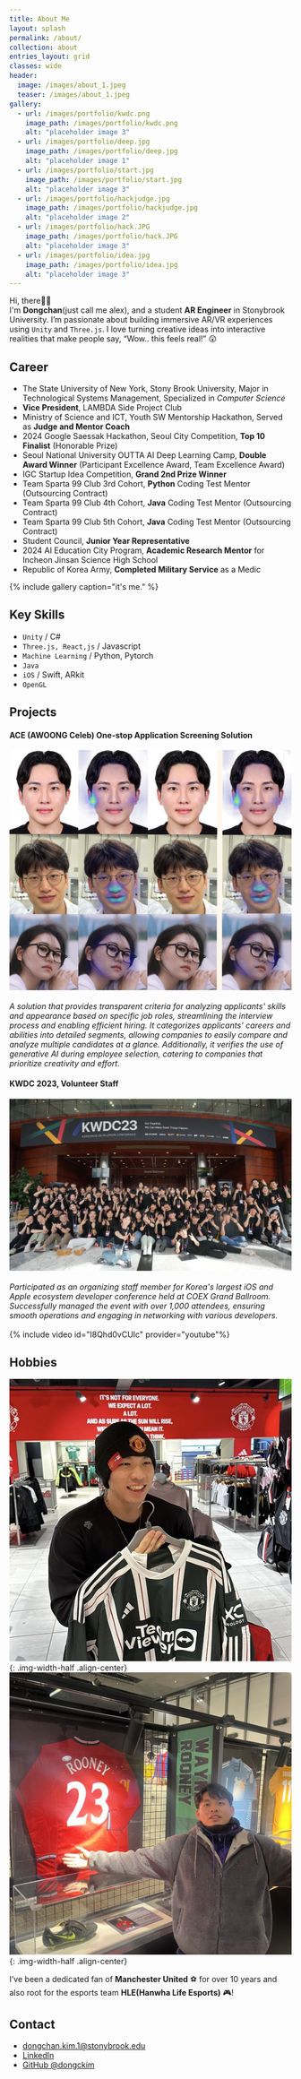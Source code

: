 ```yaml
---
title: About Me
layout: splash
permalink: /about/
collection: about
entries_layout: grid
classes: wide
header:
  image: /images/about_1.jpeg
  teaser: /images/about_1.jpeg
gallery:
  - url: /images/portfolio/kwdc.png
    image_path: /images/portfolio/kwdc.png
    alt: "placeholder image 3"
  - url: /images/portfolio/deep.jpg
    image_path: /images/portfolio/deep.jpg
    alt: "placeholder image 1"
  - url: /images/portfolio/start.jpg
    image_path: /images/portfolio/start.jpg
    alt: "placeholder image 3"
  - url: /images/portfolio/hackjudge.jpg
    image_path: /images/portfolio/hackjudge.jpg
    alt: "placeholder image 2"
  - url: /images/portfolio/hack.JPG
    image_path: /images/portfolio/hack.JPG
    alt: "placeholder image 3"
  - url: /images/portfolio/idea.jpg
    image_path: /images/portfolio/idea.jpg
    alt: "placeholder image 3"
---
```


Hi, there👋👋 <br>
I'm **Dongchan**(just call me alex), and a student **AR Engineer** in Stonybrook University. I’m passionate about building immersive AR/VR experiences using `Unity` and `Three.js`. I love turning creative ideas into interactive realities that make people say, “Wow.. this feels real!” 😲 <br>

## Career
+ The State University of New York, Stony Brook University, Major in Technological Systems Management, Specialized in *Computer Science*
+ **Vice President**, LAMBDA Side Project Club
+ Ministry of Science and ICT, Youth SW Mentorship Hackathon, Served as **Judge and Mentor Coach**
+ 2024 Google Saessak Hackathon, Seoul City Competition, **Top 10 Finalist** (Honorable Prize)
+ Seoul National University OUTTA AI Deep Learning Camp, **Double Award Winner** (Participant Excellence Award, Team Excellence Award)
+ IGC Startup Idea Competition, **Grand 2nd Prize Winner**
+ Team Sparta 99 Club 3rd Cohort, **Python** Coding Test Mentor (Outsourcing Contract)
+ Team Sparta 99 Club 4th Cohort, **Java** Coding Test Mentor (Outsourcing Contract)
+ Team Sparta 99 Club 5th Cohort, **Java** Coding Test Mentor (Outsourcing Contract)
+ Student Council, **Junior Year Representative**
+ 2024 AI Education City Program, **Academic Research Mentor** for Incheon Jinsan Science High School
+ Republic of Korea Army, **Completed Military Service** as a Medic

{% include gallery caption="it's me." %}

## Key Skills
+ `Unity` / C#
+ `Three.js, React,js` / Javascript
+ `Machine Learning` / Python, Pytorch
+ `Java`
+ `iOS` / Swift, ARkit
+ `OpenGL`

## Projects
<div class = "notice--warning">
    <h4> ACE (AWOONG Celeb) One-stop Application Screening Solution </h4>
    <div class = "img-width-seventy align-center">
        <img src = "/images/ACE-document.png">
    </div>
    <br>
<i> A solution that provides transparent criteria for analyzing applicants' skills and appearance based on specific job roles, streamlining the interview process and enabling efficient hiring. It categorizes applicants' careers and abilities into detailed segments, allowing companies to easily compare and analyze multiple candidates at a glance. Additionally, it verifies the use of generative AI during employee selection, catering to companies that prioritize creativity and effort. </i>
</div>

<div class = "notice--warning">
    <h4> KWDC 2023, Volunteer Staff </h4>
    <img src = "/images/portfolio/kwdc.png"> 
    <div>
        <br>
        <i>Participated as an organizing staff member for Korea's largest iOS and Apple ecosystem developer conference held at COEX Grand Ballroom. Successfully managed the event with over 1,000 attendees, ensuring smooth operations and engaging in networking with various developers.</i> 
        <br>
    </div>
    <br>
    <div class = "img-width-seventy align-center">
        {% include video id="I8Qhd0vCUIc" provider="youtube"%}
    </div>   
</div>



## Hobbies

![](/images/about2.jpg){: .img-width-half .align-center}
<br>
![](/images/rooney.JPG){: .img-width-half .align-center}

I’ve been a dedicated fan of **Manchester United** ⚽️ for over 10 years and also root for the esports team **HLE(Hanwha Life Esports)** 🎮!



## Contact
+ <dongchan.kim.1@stonybrook.edu>
+ [LinkedIn](https://www.linkedin.com/in/teddy-lee/)
+ [GitHub @dongckim](https://github.com/dongckim)